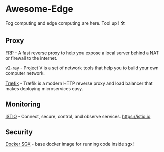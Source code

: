 # Awesome-Edge
Fog computing and edge computing are here. Tool up ! 🛠 


## Proxy
[FRP](https://github.com/fatedier/frp) - A fast reverse proxy to help you expose a local server behind a NAT or firewall to the internet.

[v2-ray](https://github.com/v2ray/v2ray-core) - Project V is a set of network tools that help you to build your own computer network. 

[Træfik](https://docs.traefik.io/) - Træfik is a modern HTTP reverse proxy and load balancer that makes deploying microservices easy.
 
## Monitoring 
[ISTIO](https://github.com/istio/istio) - Connect, secure, control, and observe services. https://istio.io

## Security
[Docker SGX](https://github.com/dfinity/docker-sgx) - base docker image for running code inside sgx!
